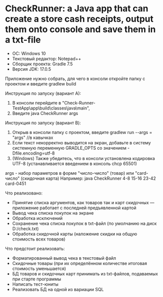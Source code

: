 # CheckRunner: a Java app that can create a store cash receipts, output them onto console and save them in a txt-file

+ OC: Windows 10
+ Текстовый редактор: Notepad++
+ Сборщик проекта: Gradle 7.5
+ Версия JDK: 17.0.5 

Приложение нужно собрать, для чего в консоли откройте папку с проектом и введите gradlew build

Инструкция по запуску (вариант А):
1. В консоли перейдите в "Check-Runner-TestApp\app\build\classes\java\main",
2. Введите java CheckRunner args

Инструкция по запуску (вариант B):
1. Открыв в консоли папку с проектом, введите gradlew run --args = "args" //в кавычках
2. Если текст некорректно выводится на экран, добавьте в систему системную переменную GRADLE_OPTS со значением -Dfile.encoding=utf-8
3. (Windows) Также убедитесь, что в консоли установлена кодировка UTF-8 (устанавливается введением в консоль chcp 65501)

args - набор параметров в форме "число-число" (товар) или "card-число" (скидочная карта)
Например: java CheckRunner 4-8 15-16 23-42 card-0451

Что реализовано:
* Принятие списка аргументов, как товаров так и карт скидочных — приложение работает с последней предъявленной картой
* Вывод чека списка покупок на экране
* Обработка исключений
* Сохранение чека списка покупок в txt-файл (по умолчанию на диск D:/check.txt)
* Обработка скидочной карты (наложение скидки на общую стоимость всех товаров)

Что предстоит реализовать:
* Форматированный вывод чека в текстовый файл
* Скидочные товары (при их определённом количестве итоговая стоимость уменьшается)
* БД товаров и скидочных карт принимать из txt-файлов, подаваемых при старте программы
* Написать тест-юниты
* Реализовать БД на одной из вариации SQL

